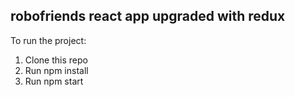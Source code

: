 ## robofriends react app upgraded with redux
To run the project:
1. Clone this repo <br>
2. Run npm install<br>
3. Run npm start

